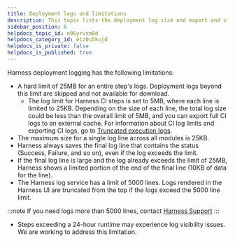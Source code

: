 ```yaml
---
title: Deployment logs and limitations
description: This topic lists the deployment log size and export and viewing limits.
sidebar_position: 6
helpdocs_topic_id: n06yruxm0d
helpdocs_category_id: etz0u5kujd
helpdocs_is_private: false
helpdocs_is_published: true
---
```


Harness deployment logging has the following limitations:

* A hard limit of 25MB for an entire step's logs. Deployment logs beyond this limit are skipped and not available for download.
   * The log limit for Harness CI steps is set to 5MB, where each line is limited to 25KB. Depending on the size of each line, the total log size could be less than the overall limit of 5MB, and you can export full CI logs to an external cache. For information about CI log limits and exporting CI logs, go to [Truncated execution logs](/docs/continuous-integration/ci-articles-faqs/continuous-integration-faqs#truncated-execution-logs).
* The maximum size for a single log line across all modules is 25KB.
* Harness always saves the final log line that contains the status (Success, Failure, and so on), even if the log exceeds the limit.
* If the final log line is large and the log already exceeds the limit of 25MB, Harness shows a limited portion of the end of the final line (10KB of data for the line).
* The Harness log service has a limit of 5000 lines. Logs rendered in the Harness UI are truncated from the top if the logs exceed the 5000 line limit.

:::note
If you need logs more than 5000 lines, contact [Harness Support](mailto:support@harness.io)
:::

* Steps exceeding a 24-hour runtime may experience log visibility issues. We are working to address this limitation.
